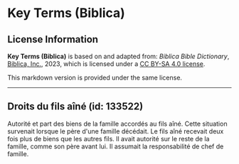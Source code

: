 # Key Terms (Biblica)

## License Information

**Key Terms (Biblica)** is based on and adapted from: _Biblica Bible Dictionary_, [Biblica, Inc.](https://www.biblica.com/), 2023, which is licensed under a [CC BY-SA 4.0 license](https://creativecommons.org/licenses/by-sa/4.0/legalcode.en).

This markdown version is provided under the same license.



--------------------------------

## Droits du fils aîné (id: 133522)

Autorité et part des biens de la famille accordés au fils aîné. Cette situation survenait lorsque le père d'une famille décédait. Le fils aîné recevait deux fois plus de biens que les autres fils. Il avait autorité sur le reste de la famille, comme son père avant lui. Il assumait la responsabilité de chef de famille.


